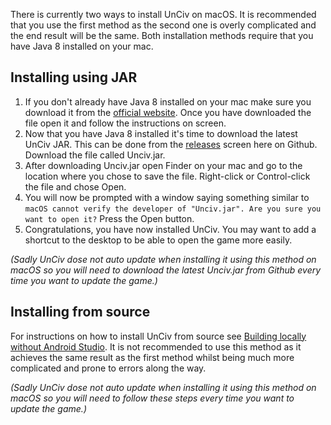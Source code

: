 There is currently two ways to install UnCiv on macOS. It is recommended that you use the first method as the second one is overly complicated and the end result will be the same. Both installation methods require that you have Java 8 installed on your mac.

## Installing using JAR

1. If you don't already have Java 8 installed on your mac make sure you download it from the [official website](https://java.com/en/download/). Once you have downloaded the file open it and follow the instructions on screen.
2. Now that you have Java 8 installed it's time to download the latest UnCiv JAR. This can be done from the [releases](https://github.com/yairm210/UnCiv/releases) screen here on Github. Download the file called Unciv.jar.
3. After downloading Unciv.jar open Finder on your mac and go to the location where you chose to save the file. Right-click or Control-click the file and chose Open.
4. You will now be prompted with a window saying something similar to `macOS cannot verify the developer of "Unciv.jar". Are you sure you want to open it?` Press the Open button.
5. Congratulations, you have now installed UnCiv. You may want to add a shortcut to the desktop to be able to open the game more easily.

_(Sadly UnCiv dose not auto update when installing it using this method on macOS so you will need to download the latest Unciv.jar from Github every time you want to update the game.)_

## Installing from source

For instructions on how to install UnCiv from source see [Building locally without Android Studio](../Developers/Building-Locally.md). It is not recommended to use this method as it achieves the same result as the first method whilst being much more complicated and prone to errors along the way.

_(Sadly UnCiv dose not auto update when installing it using this method on macOS so you will need to follow these steps every time you want to update the game.)_
